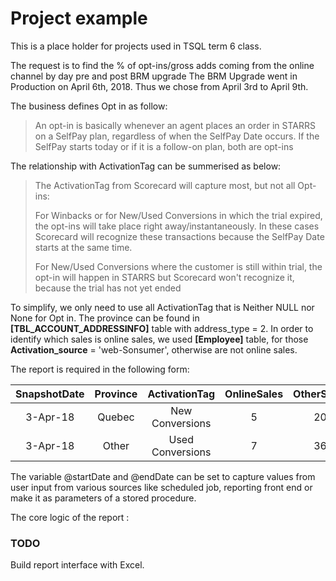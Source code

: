 # __Project example__

This is a place holder for projects used in TSQL term 6 class.


The request is to find the % of opt-ins/gross adds coming from the online channel by day pre and post BRM upgrade The BRM Upgrade went in Production on April 6th, 2018. Thus we chose from April 3rd to April 9th.

The business defines Opt in as follow:

>
> An opt-in is basically whenever an agent places an order in STARRS on a SelfPay plan, regardless of when the SelfPay Date occurs.
> If the SelfPay starts today or if it is a follow-on plan, both are opt-ins
>

The relationship with ActivationTag can be summerised as below:

>
> The ActivationTag from Scorecard will capture most, but not all Opt-ins:
>
> For Winbacks or for New/Used Conversions in which the trial expired, the opt-ins will take place right away/instantaneously. In these cases Scorecard will recognize these transactions because the SelfPay Date starts at the same time.
>
> For New/Used Conversions where the customer is still within trial, the opt-in will happen in STARRS but Scorecard won't recognize it, because the trial has not yet ended
>

To simplify, we only need to use all ActivationTag that is Neither NULL nor None for Opt in. The province can be found in __[TBL_ACCOUNT_ADDRESSINFO]__ table with address_type = 2.
In order to identify which sales is online sales, we used __[Employee]__ table, for those __Activation_source__ = 'web-Sonsumer', otherwise are not online sales.


The report is required in the following form:

| SnapshotDate | Province | ActivationTag | OnlineSales | OtherSales |
| :-------------: | :-------------: | :-------------: | :-------------: | :-------------: |
| 3-Apr-18 | Quebec | New Conversions | 5 | 20 |
| 3-Apr-18 | Other | Used Conversions | 7 | 36 |

The variable @startDate and @endDate can be set to capture values from user input from various sources like scheduled job, reporting front end or make it as parameters of a stored procedure.

The core logic of the report :

### __TODO__

Build report interface with Excel.
